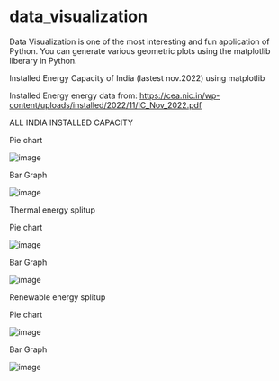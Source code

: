 # data_visualization
Data Visualization is one of the most interesting and fun application of Python. You can generate various geometric plots using the matplotlib liberary in Python.

Installed Energy Capacity of India (lastest nov.2022) using matplotlib

Installed Energy energy data from: https://cea.nic.in/wp-content/uploads/installed/2022/11/IC_Nov_2022.pdf


ALL INDIA  INSTALLED CAPACITY

Pie chart

![image](https://user-images.githubusercontent.com/83136054/208192488-92c0ddc3-badc-4ad2-bd20-8c6da5f68336.png)

Bar Graph

![image](https://user-images.githubusercontent.com/83136054/208192587-c2788563-4205-4dae-a73f-4ca07511cedf.png)

Thermal energy splitup

Pie chart

![image](https://user-images.githubusercontent.com/83136054/208192715-449db825-f044-42cb-a476-221803904a5e.png)

Bar Graph

![image](https://user-images.githubusercontent.com/83136054/208192780-02d7c03a-9650-4cd2-a59f-c4e48d848d28.png)

Renewable energy splitup

Pie chart

![image](https://user-images.githubusercontent.com/83136054/208192840-fba2e9fe-23ba-4e72-9f8b-5ffd3f559a4f.png)

Bar Graph

![image](https://user-images.githubusercontent.com/83136054/208192885-f9b1aded-ea8d-4400-9a3e-642d1b1fa64a.png)
